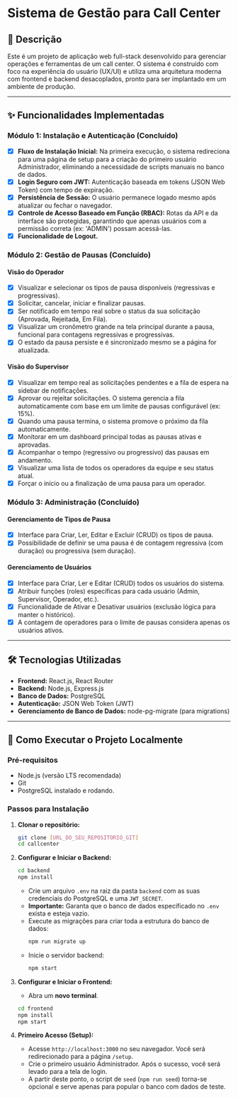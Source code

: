 # Sistema de Gestão para Call Center

## 📖 Descrição

Este é um projeto de aplicação web full-stack desenvolvido para gerenciar operações e ferramentas de um call center. O sistema é construído com foco na experiência do usuário (UX/UI) e utiliza uma arquitetura moderna com frontend e backend desacoplados, pronto para ser implantado em um ambiente de produção.

---

## ✨ Funcionalidades Implementadas

### Módulo 1: Instalação e Autenticação (Concluído)
- [X] **Fluxo de Instalação Inicial:** Na primeira execução, o sistema redireciona para uma página de setup para a criação do primeiro usuário Administrador, eliminando a necessidade de scripts manuais no banco de dados.
- [X] **Login Seguro com JWT:** Autenticação baseada em tokens (JSON Web Token) com tempo de expiração.
- [X] **Persistência de Sessão:** O usuário permanece logado mesmo após atualizar ou fechar o navegador.
- [X] **Controle de Acesso Baseado em Função (RBAC):** Rotas da API e da interface são protegidas, garantindo que apenas usuários com a permissão correta (ex: 'ADMIN') possam acessá-las.
- [X] **Funcionalidade de Logout.**

### Módulo 2: Gestão de Pausas (Concluído)

#### Visão do Operador
- [X] Visualizar e selecionar os tipos de pausa disponíveis (regressivas e progressivas).
- [X] Solicitar, cancelar, iniciar e finalizar pausas.
- [X] Ser notificado em tempo real sobre o status da sua solicitação (Aprovada, Rejeitada, Em Fila).
- [X] Visualizar um cronômetro grande na tela principal durante a pausa, funcional para contagens regressivas e progressivas.
- [X] O estado da pausa persiste e é sincronizado mesmo se a página for atualizada.

#### Visão do Supervisor
- [X] Visualizar em tempo real as solicitações pendentes e a fila de espera na sidebar de notificações.
- [X] Aprovar ou rejeitar solicitações. O sistema gerencia a fila automaticamente com base em um limite de pausas configurável (ex: 15%).
- [X] Quando uma pausa termina, o sistema promove o próximo da fila automaticamente.
- [X] Monitorar em um dashboard principal todas as pausas ativas e aprovadas.
- [X] Acompanhar o tempo (regressivo ou progressivo) das pausas em andamento.
- [X] Visualizar uma lista de todos os operadores da equipe e seu status atual.
- [X] Forçar o início ou a finalização de uma pausa para um operador.

### Módulo 3: Administração (Concluído)

#### Gerenciamento de Tipos de Pausa
- [X] Interface para Criar, Ler, Editar e Excluir (CRUD) os tipos de pausa.
- [X] Possibilidade de definir se uma pausa é de contagem regressiva (com duração) ou progressiva (sem duração).

#### Gerenciamento de Usuários
- [X] Interface para Criar, Ler e Editar (CRUD) todos os usuários do sistema.
- [X] Atribuir funções (roles) específicas para cada usuário (Admin, Supervisor, Operador, etc.).
- [X] Funcionalidade de Ativar e Desativar usuários (exclusão lógica para manter o histórico).
- [X] A contagem de operadores para o limite de pausas considera apenas os usuários ativos.

---

## 🛠️ Tecnologias Utilizadas

*   **Frontend:** React.js, React Router
*   **Backend:** Node.js, Express.js
*   **Banco de Dados:** PostgreSQL
*   **Autenticação:** JSON Web Token (JWT)
*   **Gerenciamento de Banco de Dados:** node-pg-migrate (para migrations)

---

## 🚀 Como Executar o Projeto Localmente

### Pré-requisitos
- Node.js (versão LTS recomendada)
- Git
- PostgreSQL instalado e rodando.

### Passos para Instalação

1.  **Clonar o repositório:**
    ```bash
    git clone [URL_DO_SEU_REPOSITORIO_GIT]
    cd callcenter
    ```

2.  **Configurar e Iniciar o Backend:**
    ```bash
    cd backend
    npm install
    ```
    *   Crie um arquivo `.env` na raiz da pasta `backend` com as suas credenciais do PostgreSQL e uma `JWT_SECRET`.
    *   **Importante:** Garanta que o banco de dados especificado no `.env` exista e esteja vazio.
    *   Execute as migrações para criar toda a estrutura do banco de dados:
        ```bash
        npm run migrate up
        ```
    *   Inicie o servidor backend:
        ```bash
        npm start
        ```

3.  **Configurar e Iniciar o Frontend:**
    *   Abra um **novo terminal**.
    ```bash
    cd frontend
    npm install
    npm start
    ```

4.  **Primeiro Acesso (Setup):**
    *   Acesse `http://localhost:3000` no seu navegador. Você será redirecionado para a página `/setup`.
    *   Crie o primeiro usuário Administrador. Após o sucesso, você será levado para a tela de login.
    *   A partir deste ponto, o script de `seed` (`npm run seed`) torna-se opcional e serve apenas para popular o banco com dados de teste.